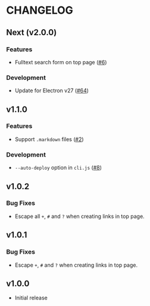 # CHANGELOG


## Next (v2.0.0)

### Features

- Fulltext search form on top page ([#6](https://github.com/smori1983/tiny-markdown-server/issues/6))

### Development

- Update for Electron v27 ([#64](https://github.com/smori1983/tiny-markdown-server/pull/64))


## v1.1.0

### Features

- Support `.markdown` files ([#2](https://github.com/smori1983/tiny-markdown-server/pull/2))

### Development

- `--auto-deploy` option in `cli.js` ([#8](https://github.com/smori1983/tiny-markdown-server/pull/8))


## v1.0.2

### Bug Fixes

- Escape all `+`, `#` and `?` when creating links in top page.


## v1.0.1

### Bug Fixes

- Escape `+`, `#` and `?` when creating links in top page.


## v1.0.0

- Initial release
